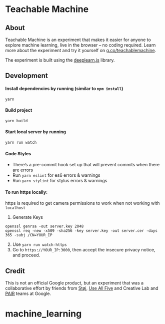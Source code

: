 # Teachable Machine 
## About
Teachable Machine is an experiment that makes it easier for anyone to explore machine learning, live in the browser – no coding required. Learn more about the experiment and try it yourself on [g.co/teachablemachine](https://g.co/teachablemachine). 

The experiment is built using the [deeplearn.js](https://github.com/PAIR-code/deeplearnjs) library.

## Development
#### Install dependencies by running (similar to `npm install`)
```
yarn
```

#### Build project
```
yarn build
```

#### Start local server by running 
```
yarn run watch
```

#### Code Styles
- There’s a pre-commit hook set up that will prevent commits when there are errors
- Run `yarn eslint` for es6 errors & warnings
- Run `yarn stylint` for stylus errors & warnings

#### To run https locally:
https is required to get camera permissions to work when not working with `localhost`

1. Generate Keys
```
openssl genrsa -out server.key 2048
openssl req -new -x509 -sha256 -key server.key -out server.cer -days 365 -subj /CN=YOUR_IP
```
2. Use `yarn run watch-https`
3. Go to `https://YOUR_IP:3000`, then accept the insecure privacy notice, and proceed.

## Credit
This is not an official Google product, but an experiment that was a collaborative effort by friends from [Støj](http://stoj.io/), [Use All Five](https://useallfive.com/) and Creative Lab and [PAIR](https://ai.google/pair/) teams at Google.
# machine_learning
